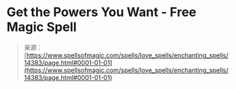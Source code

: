 <!--yml
category: 未分类
date: 2024-06-12 18:53:18
-->

# Get the Powers You Want - Free Magic Spell

> 来源：[https://www.spellsofmagic.com/spells/love_spells/enchanting_spells/14383/page.html#0001-01-01](https://www.spellsofmagic.com/spells/love_spells/enchanting_spells/14383/page.html#0001-01-01)